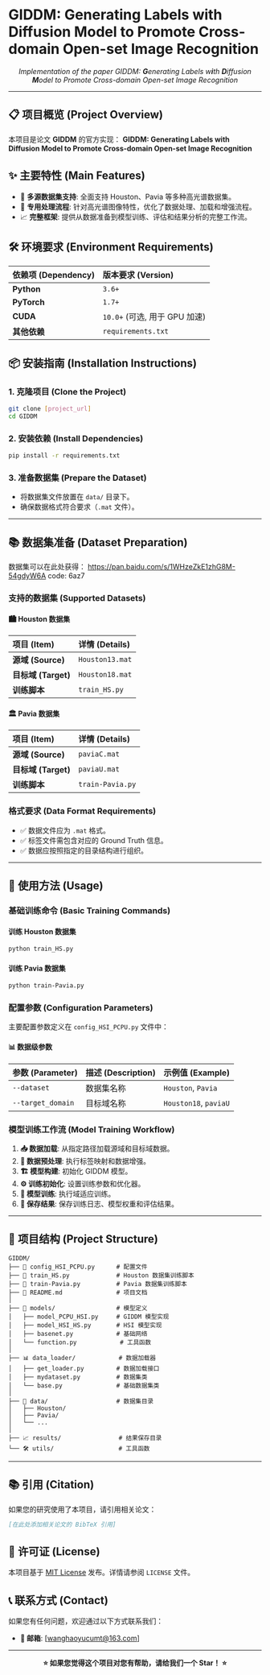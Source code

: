 

# GIDDM: Generating Labels with Diffusion Model to Promote Cross-domain Open-set Image Recognition

<div align="center">

*Implementation of the paper GIDDM: **G**enerating Labels w**i**th **D**iffusion **M**odel to Promote Cross-domain Open-set Image Recognition*

</div>

---

## 📋 项目概览 (Project Overview)

本项目是论文 **GIDDM** 的官方实现：
**GIDDM: Generating Labels with Diffusion Model to Promote Cross-domain Open-set Image Recognition**

## ✨ 主要特性 (Main Features)

- 🚀 **多源数据集支持**: 全面支持 Houston、Pavia 等多种高光谱数据集。
- 🎯 **专用处理流程**: 针对高光谱图像特性，优化了数据处理、加载和增强流程。
- 📈 **完整框架**: 提供从数据准备到模型训练、评估和结果分析的完整工作流。

## 🛠️ 环境要求 (Environment Requirements)

| 依赖项 (Dependency) | 版本要求 (Version) |
| :------------------ | :------------------- |
| **Python**          | `3.6+`               |
| **PyTorch**         | `1.7+`               |
| **CUDA**            | `10.0+` (可选, 用于 GPU 加速) |
| **其他依赖**        | `requirements.txt`   |

## 📦 安装指南 (Installation Instructions)

### 1. 克隆项目 (Clone the Project)

```bash
git clone [project_url]
cd GIDDM
```

### 2. 安装依赖 (Install Dependencies)

```bash
pip install -r requirements.txt
```

### 3. 准备数据集 (Prepare the Dataset)

- 将数据集文件放置在 `data/` 目录下。
- 确保数据格式符合要求（`.mat` 文件）。

---

## 📚 数据集准备 (Dataset Preparation)
数据集可以在此处获得： https://pan.baidu.com/s/1WHzeZkE1zhG8M-54gdyW6A  code: 6az7 


### 支持的数据集 (Supported Datasets)

#### 🏙️ Houston 数据集

| 项目 (Item)         | 详情 (Details)         |
| :------------------ | :----------------------- |
| **源域 (Source)**   | `Houston13.mat`          |
| **目标域 (Target)**   | `Houston18.mat`          |
| **训练脚本**        | `train_HS.py`            |

#### 🏛️ Pavia 数据集

| 项目 (Item)         | 详情 (Details)         |
| :------------------ | :----------------------- |
| **源域 (Source)**   | `paviaC.mat`             |
| **目标域 (Target)**   | `paviaU.mat`             |
| **训练脚本**        | `train-Pavia.py`         |

### 格式要求 (Data Format Requirements)

- ✅ 数据文件应为 `.mat` 格式。
- ✅ 标签文件需包含对应的 Ground Truth 信息。
- ✅ 数据应按照指定的目录结构进行组织。

---

## 🚀 使用方法 (Usage)

### 基础训练命令 (Basic Training Commands)

#### 训练 Houston 数据集
```bash
python train_HS.py
```

#### 训练 Pavia 数据集
```bash
python train-Pavia.py
```

### 配置参数 (Configuration Parameters)

主要配置参数定义在 `config_HSI_PCPU.py` 文件中：

#### 📊 数据级参数

| 参数 (Parameter)        | 描述 (Description)         | 示例值 (Example)        |
| :-------------------- | :------------------------- | :---------------------- |
| `--dataset`           | 数据集名称                 | `Houston`, `Pavia`      |
| `--target_domain`     | 目标域名称                 | `Houston18`, `paviaU`   |

### 模型训练工作流 (Model Training Workflow)

1.  **📥 数据加载**: 从指定路径加载源域和目标域数据。
2.  **🔧 数据预处理**: 执行标签映射和数据增强。
3.  **🏗️ 模型构建**: 初始化 GIDDM 模型。
4.  **⚙️ 训练初始化**: 设置训练参数和优化器。
5.  **🚀 模型训练**: 执行域适应训练。
6.  **💾 保存结果**: 保存训练日志、模型权重和评估结果。

---

## 📁 项目结构 (Project Structure)

```
GIDDM/
├── 📄 config_HSI_PCPU.py      # 配置文件
├── 🐍 train_HS.py             # Houston 数据集训练脚本
├── 🐍 train-Pavia.py          # Pavia 数据集训练脚本
├── 📖 README.md               # 项目文档
│
├── 🧠 models/                 # 模型定义
│   ├── model_PCPU_HSI.py     # GIDDM 模型实现
│   ├── model_HSI_HS.py       # HSI 模型实现
│   ├── basenet.py            # 基础网络
│   └── function.py            # 工具函数
│
├── 📊 data_loader/            # 数据加载器
│   ├── get_loader.py         # 数据加载接口
│   ├── mydataset.py          # 数据集类
│   └── base.py               # 基础数据集类
│
├── 📁 data/                   # 数据集目录
│   ├── Houston/
│   ├── Pavia/
│   └── ...
│
├── 📈 results/                # 结果保存目录
└── 🛠️ utils/                  # 工具函数
```

---

## 📚 引用 (Citation)

如果您的研究使用了本项目，请引用相关论文：

```bibtex
[在此处添加相关论文的 BibTeX 引用]
```

## 📄 许可证 (License)

本项目基于 [MIT License](LICENSE) 发布。详情请参阅 `LICENSE` 文件。



## 📞 联系方式 (Contact)

如果您有任何问题，欢迎通过以下方式联系我们：

- **📧 邮箱**: [wanghaoyucumt@163.com]


---

<div align="center">

**⭐ 如果您觉得这个项目对您有帮助，请给我们一个 Star！ ⭐**

</div>
